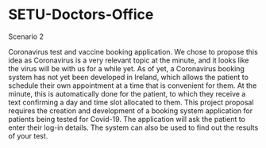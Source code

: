 # SETU-Doctors-Office


Scenario 2

Coronavirus test and vaccine booking application. We chose to propose this idea as Coronavirus is a very relevant topic at the minute, and it looks like the virus will be with us for a while yet. As of yet, a Coronavirus booking system has not yet been developed in Ireland, which allows the patient to schedule their own appointment at a time that is convenient for them. At the minute, this is automatically done for the patient, to which they receive a text confirming a day and time slot allocated to them. This project proposal requires the creation and development of a booking system application for patients being tested for Covid-19. The application will ask the patient to enter their log-in details. The system can also be used to find out the results of your test.
